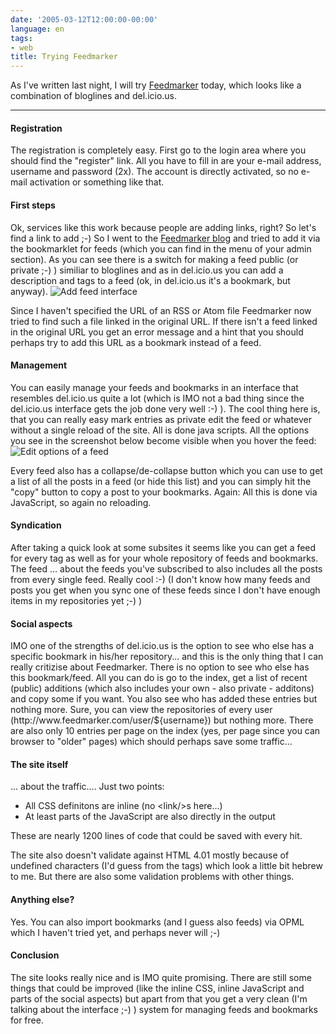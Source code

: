 ```yaml
---
date: '2005-03-12T12:00:00-00:00'
language: en
tags:
- web
title: Trying Feedmarker
---
```



As I've written last night, I will try <a href="http://www.feedmarker.com">Feedmarker</a> today, which looks like a combination of bloglines and del.icio.us.

-------------------------------



<h4>Registration</h4>
The registration is completely easy. First go to the login area where you should find the "register" link. All you have to fill in are your e-mail address, username and password (2x). The account is directly activated, so no e-mail activation or something like that.

<h4>First steps</h4>
Ok, services like this work because people are adding links, right? So let's find a link to add ;-) So I went to the <a href="http://blog.feedmarker.com/">Feedmarker blog</a> and tried to add it via the bookmarklet for feeds (which you can find in the menu of your admin section). As you can see there is a switch for making a feed public (or private ;-) ) similiar to bloglines and as in del.icio.us you can add a description and tags to a feed (ok, in del.icio.us it's a bookmark, but anyway). 

<img src="http://www.zerokspot.com/uploads/feedmarker-add.jpg" alt="Add feed interface"/>

Since I haven't specified the URL of an RSS or Atom file Feedmarker now tried to find such a file linked in the original URL. If there isn't a feed linked in the original URL you get an error message and a hint that you should perhaps try to add this URL as a bookmark instead of a feed.

<h4>Management</h4>
You can easily manage your feeds and bookmarks in an interface that resembles del.icio.us quite a lot (which is IMO not a bad thing since the del.icio.us interface gets the job done very well :-) ).  The cool thing here is, that you can really easy mark entries as private edit the feed or whatever without a single reload of the site. All is done java scripts. All the options you see in the screenshot below become visible when you hover the feed:

<img src="http://www.zerokspot.com/uploads/feedmarker-edit.jpg" alt="Edit options of a feed"/>

Every feed also has a collapse/de-collapse button which you can use to get a list of all the posts in a feed (or hide this list) and you can simply hit the "copy" button to copy a post to your bookmarks. Again: All this is done via JavaScript, so again no reloading.

<h4>Syndication</h4>
After taking a quick look at some subsites it seems like you can get a feed for every tag as well as for your whole repository of feeds and bookmarks. The feed ... about the feeds you've subscribed to also includes all the posts from every single feed. Really cool :-) (I don't know how many feeds and posts you get when you sync one of these feeds since I don't have enough items in my repositories yet ;-) )

<h4>Social aspects</h4>
IMO one of the strengths of del.icio.us is the option to see who else has a specific bookmark in his/her repository... and this is the only thing that I can really critizise about Feedmarker. There is no option to see who else has this bookmark/feed. All you can do is go to the index, get a list of recent (public) additions (which also includes your own - also private - additons) and copy some if you want. You also see who has added these entries but nothing more. Sure, you can view the repositories of every user (http://www.feedmarker.com/user/${username}) but nothing more. There are also only 10 entries per page on the index (yes, per page since you can browser to "older" pages) which should perhaps save some traffic...

<h4>The site itself</h4>
... about the traffic.... Just two points:

* All CSS definitons are inline (no &lt;link/&gt;s here...)
* At least parts of the JavaScript are also directly in the output

These are nearly 1200 lines of code that could be saved with every hit.

The site also doesn't validate against HTML 4.01 mostly because of undefined characters (I'd guess from the tags) which look a little bit hebrew to me. But there are also some validation problems with other things.

<h4>Anything else?</h4>
Yes. You can also import bookmarks (and I guess also feeds) via OPML which I haven't tried yet, and perhaps never will ;-)

<h4>Conclusion</h4>
The site looks really nice and is IMO quite promising. There are still some things that could be improved (like the inline CSS, inline JavaScript and parts of the social aspects) but apart from that you get a very clean (I'm talking about the interface ;-) ) system for managing feeds and bookmarks for free.